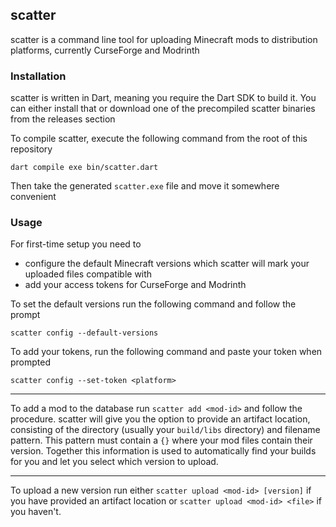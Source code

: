 ## scatter 

scatter is a command line tool for uploading Minecraft mods to distribution platforms, currently CurseForge and Modrinth

### Installation

scatter is written in Dart, meaning you require the Dart SDK to build it. You can either install that or 
download one of the precompiled scatter binaries from the releases section

To compile scatter, execute the following command from the root of this repository

```shell
dart compile exe bin/scatter.dart
```

Then take the generated `scatter.exe` file and move it somewhere convenient

### Usage

For first-time setup you need to 
- configure the default Minecraft versions which scatter will mark your uploaded files compatible with
- add your access tokens for CurseForge and Modrinth

To set the default versions run the following command and follow the prompt
```shell
scatter config --default-versions
```

To add your tokens, run the following command and paste your token when prompted
```shell
scatter config --set-token <platform>
```

***

To add a mod to the database run `scatter add <mod-id>` and follow the procedure. scatter will give you the option to provide an artifact location, 
consisting of the directory (usually your `build/libs` directory) and filename pattern. This pattern must contain a `{}` where your mod files contain their version. Together this information is used to automatically find your builds for you and let you select which version to upload.  

***

To upload a new version run either `scatter upload <mod-id> [version]` if you have provided an artifact location or
`scatter upload <mod-id> <file>` if you haven't.
